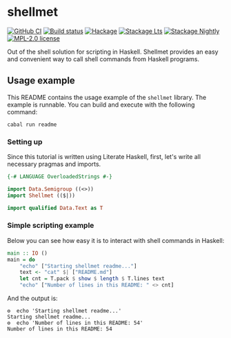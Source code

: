 # shellmet

[![GitHub CI](https://github.com/kowainik/shellmet/workflows/CI/badge.svg)](https://github.com/kowainik/shellmet/actions)
[![Build status](https://img.shields.io/travis/kowainik/shellmet.svg?logo=travis)](https://travis-ci.org/kowainik/shellmet)
[![Hackage](https://img.shields.io/hackage/v/shellmet.svg?logo=haskell)](https://hackage.haskell.org/package/shellmet)
[![Stackage Lts](http://stackage.org/package/shellmet/badge/lts)](http://stackage.org/lts/package/shellmet)
[![Stackage Nightly](http://stackage.org/package/shellmet/badge/nightly)](http://stackage.org/nightly/package/shellmet)
[![MPL-2.0 license](https://img.shields.io/badge/license-MPL--2.0-blue.svg)](LICENSE)

Out of the shell solution for scripting in Haskell. Shellmet provides an easy and
convenient way to call shell commands from Haskell programs.

## Usage example

This README contains the usage example of the `shellmet` library. The example is
runnable. You can build and execute with the following command:

```shell
cabal run readme
```

### Setting up

Since this tutorial is written using Literate Haskell, first, let's write all
necessary pragmas and imports.

```haskell
{-# LANGUAGE OverloadedStrings #-}

import Data.Semigroup ((<>))
import Shellmet (($|))

import qualified Data.Text as T
```

### Simple scripting example

Below you can see how easy it is to interact with shell commands in Haskell:

```haskell
main :: IO ()
main = do
    "echo" ["Starting shellmet readme..."]
    text <- "cat" $| ["README.md"]
    let cnt = T.pack $ show $ length $ T.lines text
    "echo" ["Number of lines in this README: " <> cnt]
```

And the output is:

```
⚙  echo 'Starting shellmet readme...'
Starting shellmet readme...
⚙  echo 'Number of lines in this README: 54'
Number of lines in this README: 54
```
